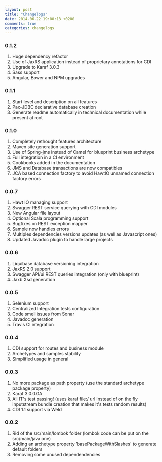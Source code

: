 ```yaml
---
layout: post
title: "Changelogs"
date: 2014-06-22 19:00:13 +0200
comments: true
categories: changelogs
---
```

<h3>0.1.2</h3>
<ol>
<li>Huge dependency refactor</li>
<li>Use of JaxRS application instead of proprietary annotations for CDI</li>
<li>Upgrade to Karaf 3.0.3</li>
<li>Sass support</li>
<li>Angular, Bower and NPM upgrades</li>
</ol>
<h3>0.1.1</h3>
<ol>
<li>Start level and description on all features</li>
<li>Pax-JDBC declarative database creation</li>
<li>Generate readme automatically in technical documentation while present at root</li>
</ol>
<h3>0.1.0</h3>
<ol>
<li>Completely rethought features architecture</li>
<li>Maven site generation support</li>
<li>Use of Spring-jms instead of Camel for blueprint business archetype</li>
<li>Full integration in a CI environment</li>
<li>Cookbooks added in the documentation</li>
<li>JMS and Database transactions are now compatibles</li>
<li>JCA based connection factory to avoid HawtIO unnamed connection factory errors</li>
</ol>
<h3>0.0.7</h3>
<ol>
<li>Hawt IO managing support</li>
<li>Swagger REST service querying with CDI modules</li>
<li>New Angular file layout</li>
<li>Optional Scala programming support</li>
<li>Bugfixes on REST exception mapper</li>
<li>Sample now handles errors</li>
<li>Multiples dependencies versions updates (as well as Javascript ones)</li>
<li>Updated Javadoc plugin to handle large projects</li>
</ol>
<H3>0.0.6</H3>
<ol>
<li>Liquibase database versioning integration</li>
<li>JaxRS 2.0 support</li>
<li>Swagger API/ui REST queries integration (only with blueprint)</li>
<li>Jaxb Xsd generation</li>
</ol>
<H3>0.0.5</H3>
<ol>
<li>Selenium support</li>
<li>Centralized Integration tests configuration</li>
<li>Code smell issues from Sonar</li>
<li>Javadoc generation</li>
<li>Travis CI integration</li>
</ol>
<H3>0.0.4</H3>
<ol>
<li>CDI support for routes and business module</li>
<li>Archetypes and samples stability</li>
<li>Simplified usage in general</li>
</ol>
<H3>0.0.3</H3>
<ol>	<li>No more package as path property (use the standard archetype package property)</li>
	<li>Karaf 3.0.0.GA</li>
	<li>All IT's test passing! (uses karaf file:/ url instead of on the fly inputstream bundle creation that makes it's tests random results)</li>
<li>CDI 1.1 support via Weld</li>
</ol>

<H3>0.0.2</h3>

<ol>	<li>Rid of the src/main/lombok folder (lombok code can be put on the src/main/java one)</li>
	<li>Adding an archetype property 'basePackageWithSlashes' to generate default folders</li>
	<li>Removing some unused dependendencies</li>
</ol>



